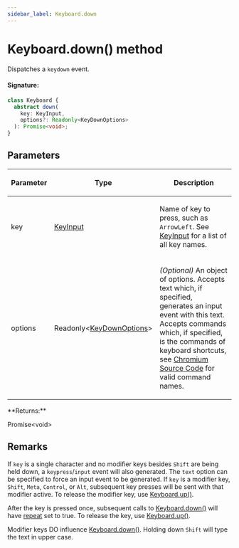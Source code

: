 ```yaml
---
sidebar_label: Keyboard.down
---
```


# Keyboard.down() method

Dispatches a `keydown` event.

#### Signature:

```typescript
class Keyboard {
  abstract down(
    key: KeyInput,
    options?: Readonly<KeyDownOptions>
  ): Promise<void>;
}
```

## Parameters

<table><thead><tr><th>

Parameter

</th><th>

Type

</th><th>

Description

</th></tr></thead>
<tbody><tr><td>

key

</td><td>

[KeyInput](./puppeteer.keyinput.md)

</td><td>

Name of key to press, such as `ArrowLeft`. See [KeyInput](./puppeteer.keyinput.md) for a list of all key names.

</td></tr>
<tr><td>

options

</td><td>

Readonly&lt;[KeyDownOptions](./puppeteer.keydownoptions.md)&gt;

</td><td>

_(Optional)_ An object of options. Accepts text which, if specified, generates an input event with this text. Accepts commands which, if specified, is the commands of keyboard shortcuts, see [Chromium Source Code](https://source.chromium.org/chromium/chromium/src/+/main:third_party/blink/renderer/core/editing/commands/editor_command_names.h) for valid command names.

</td></tr>
</tbody></table>
**Returns:**

Promise&lt;void&gt;

## Remarks

If `key` is a single character and no modifier keys besides `Shift` are being held down, a `keypress`/`input` event will also generated. The `text` option can be specified to force an input event to be generated. If `key` is a modifier key, `Shift`, `Meta`, `Control`, or `Alt`, subsequent key presses will be sent with that modifier active. To release the modifier key, use [Keyboard.up()](./puppeteer.keyboard.up.md).

After the key is pressed once, subsequent calls to [Keyboard.down()](./puppeteer.keyboard.down.md) will have [repeat](https://developer.mozilla.org/en-US/docs/Web/API/KeyboardEvent/repeat) set to true. To release the key, use [Keyboard.up()](./puppeteer.keyboard.up.md).

Modifier keys DO influence [Keyboard.down()](./puppeteer.keyboard.down.md). Holding down `Shift` will type the text in upper case.
